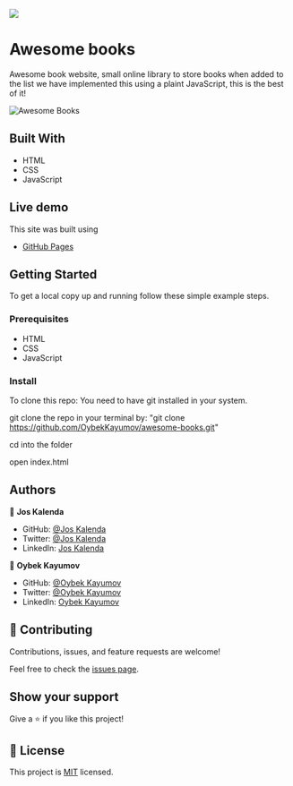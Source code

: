 ![](https://img.shields.io/badge/Microverse-blueviolet)

# Awesome books

Awesome book website, small online library to store books when added to the list we have implemented this using a plaint JavaScript, this is the best of it!

![Awesome Books](https://user-images.githubusercontent.com/85465559/150627857-39c72908-af7c-44a8-9215-866115aecfbb.png)


## Built With

- HTML
- CSS
- JavaScript

## Live demo

This site was built using

- [GitHub Pages](https://oybekkayumov.github.io/awesome-books/)

## Getting Started

To get a local copy up and running follow these simple example steps.

### Prerequisites

- HTML
- CSS
- JavaScript

### Install

To clone this repo: You need to have git installed in your system.

git clone the repo in your terminal by: "git clone https://github.com/OybekKayumov/awesome-books.git"

cd into the folder

open index.html

## Authors

👤 **Jos Kalenda**

- GitHub: [@Jos Kalenda](https://github.com/)
- Twitter: [@Jos Kalenda](https://twitter.com/)
- LinkedIn: [Jos Kalenda](https://www.linkedin.com/)

👤 **Oybek Kayumov**

- GitHub: [@Oybek Kayumov](https://github.com/)
- Twitter: [@Oybek Kayumov](https://twitter.com/)
- LinkedIn: [Oybek Kayumov](https://www.linkedin.com/)

## 🤝 Contributing

Contributions, issues, and feature requests are welcome!

Feel free to check the [issues page](https://github.com/OybekKayumov/awesome-books/issues).

## Show your support

Give a ⭐️ if you like this project!

## 📝 License

This project is [MIT](./MIT.md) licensed.
